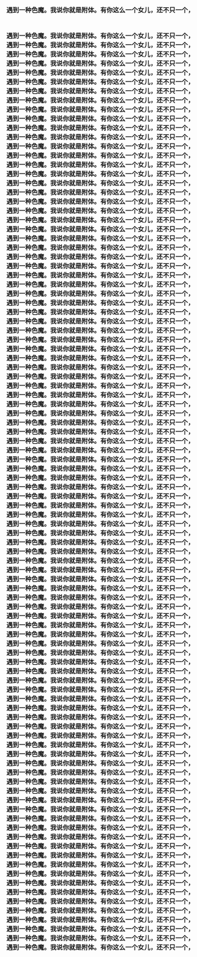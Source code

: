 <h3>
<br>遇到一种色魔。我说你就是附体。有你这么一个女儿，还不只一个，
</h3>
<h3>
<br>遇到一种色魔。我说你就是附体。有你这么一个女儿，还不只一个，
<br>遇到一种色魔。我说你就是附体。有你这么一个女儿，还不只一个，
<br>遇到一种色魔。我说你就是附体。有你这么一个女儿，还不只一个，
<br>遇到一种色魔。我说你就是附体。有你这么一个女儿，还不只一个，
<br>遇到一种色魔。我说你就是附体。有你这么一个女儿，还不只一个，
<br>遇到一种色魔。我说你就是附体。有你这么一个女儿，还不只一个，
<br>遇到一种色魔。我说你就是附体。有你这么一个女儿，还不只一个，
<br>遇到一种色魔。我说你就是附体。有你这么一个女儿，还不只一个，
<br>遇到一种色魔。我说你就是附体。有你这么一个女儿，还不只一个，
<br>遇到一种色魔。我说你就是附体。有你这么一个女儿，还不只一个，
<br>遇到一种色魔。我说你就是附体。有你这么一个女儿，还不只一个，
<br>遇到一种色魔。我说你就是附体。有你这么一个女儿，还不只一个，
<br>遇到一种色魔。我说你就是附体。有你这么一个女儿，还不只一个，
<br>遇到一种色魔。我说你就是附体。有你这么一个女儿，还不只一个，
<br>遇到一种色魔。我说你就是附体。有你这么一个女儿，还不只一个，
<br>遇到一种色魔。我说你就是附体。有你这么一个女儿，还不只一个，
<br>遇到一种色魔。我说你就是附体。有你这么一个女儿，还不只一个，
<br>遇到一种色魔。我说你就是附体。有你这么一个女儿，还不只一个，
<br>遇到一种色魔。我说你就是附体。有你这么一个女儿，还不只一个，
<br>遇到一种色魔。我说你就是附体。有你这么一个女儿，还不只一个，
<br>遇到一种色魔。我说你就是附体。有你这么一个女儿，还不只一个，
<br>遇到一种色魔。我说你就是附体。有你这么一个女儿，还不只一个，
<br>遇到一种色魔。我说你就是附体。有你这么一个女儿，还不只一个，
<br>遇到一种色魔。我说你就是附体。有你这么一个女儿，还不只一个，
<br>遇到一种色魔。我说你就是附体。有你这么一个女儿，还不只一个，
<br>遇到一种色魔。我说你就是附体。有你这么一个女儿，还不只一个，
<br>遇到一种色魔。我说你就是附体。有你这么一个女儿，还不只一个，
<br>遇到一种色魔。我说你就是附体。有你这么一个女儿，还不只一个，
<br>遇到一种色魔。我说你就是附体。有你这么一个女儿，还不只一个，
<br>遇到一种色魔。我说你就是附体。有你这么一个女儿，还不只一个，
<br>遇到一种色魔。我说你就是附体。有你这么一个女儿，还不只一个，
<br>遇到一种色魔。我说你就是附体。有你这么一个女儿，还不只一个，
<br>遇到一种色魔。我说你就是附体。有你这么一个女儿，还不只一个，
<br>遇到一种色魔。我说你就是附体。有你这么一个女儿，还不只一个，
<br>遇到一种色魔。我说你就是附体。有你这么一个女儿，还不只一个，
<br>遇到一种色魔。我说你就是附体。有你这么一个女儿，还不只一个，
<br>遇到一种色魔。我说你就是附体。有你这么一个女儿，还不只一个，
<br>遇到一种色魔。我说你就是附体。有你这么一个女儿，还不只一个，
<br>遇到一种色魔。我说你就是附体。有你这么一个女儿，还不只一个，
<br>遇到一种色魔。我说你就是附体。有你这么一个女儿，还不只一个，
<br>遇到一种色魔。我说你就是附体。有你这么一个女儿，还不只一个，
<br>遇到一种色魔。我说你就是附体。有你这么一个女儿，还不只一个，
<br>遇到一种色魔。我说你就是附体。有你这么一个女儿，还不只一个，
<br>遇到一种色魔。我说你就是附体。有你这么一个女儿，还不只一个，
<br>遇到一种色魔。我说你就是附体。有你这么一个女儿，还不只一个，
<br>遇到一种色魔。我说你就是附体。有你这么一个女儿，还不只一个，
<br>遇到一种色魔。我说你就是附体。有你这么一个女儿，还不只一个，
<br>遇到一种色魔。我说你就是附体。有你这么一个女儿，还不只一个，
<br>遇到一种色魔。我说你就是附体。有你这么一个女儿，还不只一个，
<br>遇到一种色魔。我说你就是附体。有你这么一个女儿，还不只一个，
<br>遇到一种色魔。我说你就是附体。有你这么一个女儿，还不只一个，
<br>遇到一种色魔。我说你就是附体。有你这么一个女儿，还不只一个，
<br>遇到一种色魔。我说你就是附体。有你这么一个女儿，还不只一个，
<br>遇到一种色魔。我说你就是附体。有你这么一个女儿，还不只一个，
<br>遇到一种色魔。我说你就是附体。有你这么一个女儿，还不只一个，
<br>遇到一种色魔。我说你就是附体。有你这么一个女儿，还不只一个，
<br>遇到一种色魔。我说你就是附体。有你这么一个女儿，还不只一个，
<br>遇到一种色魔。我说你就是附体。有你这么一个女儿，还不只一个，
<br>遇到一种色魔。我说你就是附体。有你这么一个女儿，还不只一个，
<br>遇到一种色魔。我说你就是附体。有你这么一个女儿，还不只一个，
<br>遇到一种色魔。我说你就是附体。有你这么一个女儿，还不只一个，
<br>遇到一种色魔。我说你就是附体。有你这么一个女儿，还不只一个，
<br>遇到一种色魔。我说你就是附体。有你这么一个女儿，还不只一个，
<br>遇到一种色魔。我说你就是附体。有你这么一个女儿，还不只一个，
<br>遇到一种色魔。我说你就是附体。有你这么一个女儿，还不只一个，
<br>遇到一种色魔。我说你就是附体。有你这么一个女儿，还不只一个，
<br>遇到一种色魔。我说你就是附体。有你这么一个女儿，还不只一个，
<br>遇到一种色魔。我说你就是附体。有你这么一个女儿，还不只一个，
<br>遇到一种色魔。我说你就是附体。有你这么一个女儿，还不只一个，
<br>遇到一种色魔。我说你就是附体。有你这么一个女儿，还不只一个，
<br>遇到一种色魔。我说你就是附体。有你这么一个女儿，还不只一个，
<br>遇到一种色魔。我说你就是附体。有你这么一个女儿，还不只一个，
<br>遇到一种色魔。我说你就是附体。有你这么一个女儿，还不只一个，
<br>遇到一种色魔。我说你就是附体。有你这么一个女儿，还不只一个，
<br>遇到一种色魔。我说你就是附体。有你这么一个女儿，还不只一个，
<br>遇到一种色魔。我说你就是附体。有你这么一个女儿，还不只一个，
<br>遇到一种色魔。我说你就是附体。有你这么一个女儿，还不只一个，
<br>遇到一种色魔。我说你就是附体。有你这么一个女儿，还不只一个，
<br>遇到一种色魔。我说你就是附体。有你这么一个女儿，还不只一个，
<br>遇到一种色魔。我说你就是附体。有你这么一个女儿，还不只一个，
<br>遇到一种色魔。我说你就是附体。有你这么一个女儿，还不只一个，
<br>遇到一种色魔。我说你就是附体。有你这么一个女儿，还不只一个，
<br>遇到一种色魔。我说你就是附体。有你这么一个女儿，还不只一个，
<br>遇到一种色魔。我说你就是附体。有你这么一个女儿，还不只一个，
<br>遇到一种色魔。我说你就是附体。有你这么一个女儿，还不只一个，
<br>遇到一种色魔。我说你就是附体。有你这么一个女儿，还不只一个，
<br>遇到一种色魔。我说你就是附体。有你这么一个女儿，还不只一个，
<br>遇到一种色魔。我说你就是附体。有你这么一个女儿，还不只一个，
<br>遇到一种色魔。我说你就是附体。有你这么一个女儿，还不只一个，
<br>遇到一种色魔。我说你就是附体。有你这么一个女儿，还不只一个，
<br>遇到一种色魔。我说你就是附体。有你这么一个女儿，还不只一个，
<br>遇到一种色魔。我说你就是附体。有你这么一个女儿，还不只一个，
<br>遇到一种色魔。我说你就是附体。有你这么一个女儿，还不只一个，
<br>遇到一种色魔。我说你就是附体。有你这么一个女儿，还不只一个，
<br>遇到一种色魔。我说你就是附体。有你这么一个女儿，还不只一个，
<br>遇到一种色魔。我说你就是附体。有你这么一个女儿，还不只一个，
<br>遇到一种色魔。我说你就是附体。有你这么一个女儿，还不只一个，
<br>遇到一种色魔。我说你就是附体。有你这么一个女儿，还不只一个，
<br>遇到一种色魔。我说你就是附体。有你这么一个女儿，还不只一个，
<br>遇到一种色魔。我说你就是附体。有你这么一个女儿，还不只一个，
</h3>
